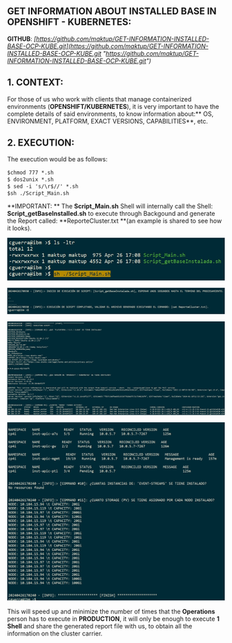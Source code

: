 ## GET INFORMATION ABOUT INSTALLED BASE IN OPENSHIFT - KUBERNETES: 

**GITHUB**: *[https://github.com/maktup/GET-INFORMATION-INSTALLED-BASE-OCP-KUBE.git](https://github.com/maktup/GET-INFORMATION-INSTALLED-BASE-OCP-KUBE.git "https://github.com/maktup/GET-INFORMATION-INSTALLED-BASE-OCP-KUBE.git")*

## 1. CONTEXT:
For those of us who work with clients that manage containerized environments (**OPENSHIFT/KUBERNETES**), it is very important to have the complete details of said environments, to know information about:** OS, ENVIRONMENT, PLATFORM, EXACT VERSIONS, CAPABILITIES**, etc.


## 2. EXECUTION:
The execution would be as follows:

    $chmod 777 *.sh
    $ dos2unix *.sh
    $ sed -i 's/\r$//' *.sh
    $sh ./Script_Main.sh

**IMPORTANT: ** The **Script_Main.sh** Shell will internally call the Shell: **Script_getBaseInstalled.sh** to execute through Backgound and generate the Report called: **ReporteCluster.txt **(an example is shared to see how it looks).

![alt text](https://github.com/maktup/GET-INFORMATION-INSTALLED-BASE-OCP-KUBE/blob/main/IMAGENES/Imagen1.jpg?raw=true)

![alt text](https://github.com/maktup/GET-INFORMATION-INSTALLED-BASE-OCP-KUBE/blob/main/IMAGENES/Imagen2.jpg?raw=true)

![alt text](https://github.com/maktup/GET-INFORMATION-INSTALLED-BASE-OCP-KUBE/blob/main/IMAGENES/Imagen3.jpg?raw=true)

![alt text](https://github.com/maktup/GET-INFORMATION-INSTALLED-BASE-OCP-KUBE/blob/main/IMAGENES/Imagen4.jpg?raw=true)
 

This will speed up and minimize the number of times that the **Operations** person has to execute in **PRODUCTION**, it will only be enough to execute **1 Shell** and share the generated report file with us, to obtain all the information on the cluster carrier.

